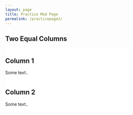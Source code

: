 ```yaml
---
layout: page
title: Practice Mod Page
permalink: /practicepage2/
---
```


<html>
<head>
<meta name="viewport" content="width=device-width, initial-scale=1">
<style>
* {
  box-sizing: border-box;
}

/* Create two equal columns that floats next to each other */
.column {
  float: left;
  width: 50%;
  padding: 10px;
  height: 300px; /* Should be removed. Only for demonstration */
}

/* Clear floats after the columns */
.row:after {
  content: "";
  display: table;
  clear: both;
}
</style>
</head>
<body>

<h2>Two Equal Columns</h2>

<div class="row">
  <div class="column" style="background-color:white;">
    <h2>Column 1</h2>
    <p>Some text..</p>
  </div>
  <div class="column" style="background-color:white;">
    <h2>Column 2</h2>
    <p>Some text..</p>
  </div>
</div>

</body>
</html>
